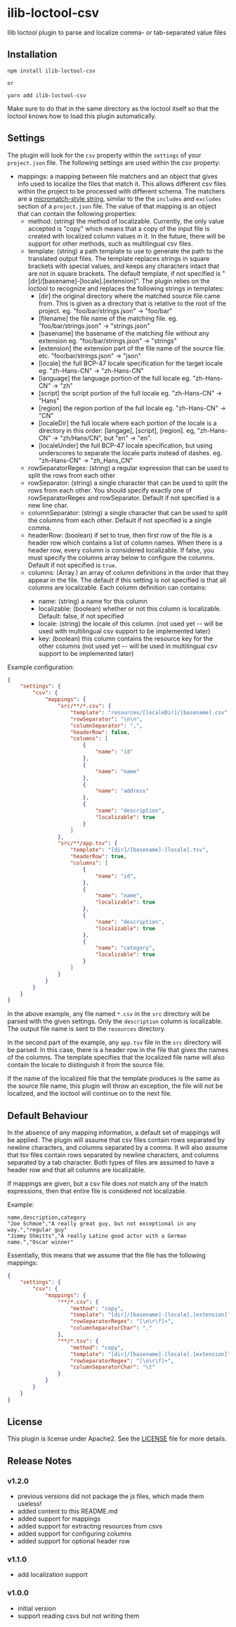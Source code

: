 # ilib-loctool-csv

Ilib loctool plugin to parse and localize comma- or tab-separated value files

## Installation

```
npm install ilib-loctool-csv

or

yarn add ilib-loctool-csv
```

Make sure to do that in the same directory as the loctool itself so that
the loctool knows how to load this plugin automatically.

## Settings

The plugin will look for the `csv` property within the `settings`
of your `project.json` file. The following settings are
used within the csv property:

- mappings: a mapping between file matchers and an object that gives
  info used to localize the files that match it. This allows different
  csv files within the project to be processed with different schema.
  The matchers are
  a [micromatch-style string](https://www.npmjs.com/package/micromatch),
  similar to the the `includes` and `excludes` section of a
  `project.json` file. The value of that mapping is an object that
  can contain the following properties:
    - method: (string) the method of localizable. Currently, the only
      value accepted is "copy" which means that a copy of the input file
      is created with localized column values in it. In the future, there will
      be support for other methods, such as multilingual csv files.
    - template: (string) a path template to use to generate the path to
      the translated
      output files. The template replaces strings in square brackets
      with special values, and keeps any characters intact that are
      not in square brackets. The default template, if not specified is
      "[dir]/[basename]-[locale].[extension]". The plugin relies on the
      loctool to recognize and replaces the following strings in templates:
        - [dir] the original directory where the matched source file
          came from. This is given as a directory that is relative
          to the root of the project. eg. "foo/bar/strings.json" -> "foo/bar"
        - [filename] the file name of the matching file.
          eg. "foo/bar/strings.json" -> "strings.json"
        - [basename] the basename of the matching file without any extension
          eg. "foo/bar/strings.json" -> "strings"
        - [extension] the extension part of the file name of the source file.
          etc. "foo/bar/strings.json" -> "json"
        - [locale] the full BCP-47 locale specification for the target locale
          eg. "zh-Hans-CN" -> "zh-Hans-CN"
        - [language] the language portion of the full locale
          eg. "zh-Hans-CN" -> "zh"
        - [script] the script portion of the full locale
          eg. "zh-Hans-CN" -> "Hans"
        - [region] the region portion of the full locale
          eg. "zh-Hans-CN" -> "CN"
        - [localeDir] the full locale where each portion of the locale
          is a directory in this order: [langage], [script], [region].
          eg, "zh-Hans-CN" -> "zh/Hans/CN", but "en" -> "en".
        - [localeUnder] the full BCP-47 locale specification, but using
          underscores to separate the locale parts instead of dashes.
          eg. "zh-Hans-CN" -> "zh_Hans_CN"
    - rowSeparatorRegex: (string) a regular expression that can be used to
      split the rows from each other
    - rowSeparator: (string) a single character that can be used to split
      the rows from each other. You should specify exactly one of rowSeparatorRegex
      and rowSeparator. Default if not specified is a new line char.
    - columnSeparator: (string) a single character that can be used to
      split the columns from each other. Default if not specified is a
      single comma.
    - headerRow: (boolean) if set to true, then first row of the file
      is a header row which contains a list of column names. When there is a
      header row, every column is considered localizable. If false, you
      must specify the columns array below to configure the columns. Default
      if not specified is `true`.
    - columns: (Array.<Column>) an array of column definitions in the order that
      they appear in the file. The default if this setting is not specified
      is that all columns are localizable. Each column definition can contains:
        - name: (string) a name for this column
        - localizable: (boolean) whether or not this column is localizable.
          Default: false, if not specified
        - locale: (string) the locale of this column. (not used yet -- will be
          used with multilingual csv support to be implemented later)
        - key: (boolean) this column contains the resource key for the other
          columns (not used yet -- will be used in multilingual csv support
          to be implemented later)

Example configuration:

```json
{
    "settings": {
        "csv": {
            "mappings": {
                "src/**/*.csv": {
                    "template": "resources/[localeDir]/[basename].csv",
                    "rowSeparator": "\n\n",
                    "columnSeparator": ",",
                    "headerRow": false,
                    "columns": [
                        {
                            "name": "id"
                        },
                        {
                            "name": "name"
                        },
                        {
                            "name": "address"
                        },
                        {
                            "name": "description",
                            "localizable": true
                        }
                    ]
                },
                "src/**/app.tsv": {
                    "template": "[dir]/[basename]-[locale].tsv",
                    "headerRow": true,
                    "columns": [
                        {
                            "name": "id",
                        },
                        {
                            "name": "name",
                            "localizable": true
                        },
                        {
                            "name": "description",
                            "localizable": true
                        },
                        {
                            "name": "category",
                            "localizable": true
                        }
                    ]
                }
            }
        }
    }
}
```

In the above example, any file named `*.csv` in the `src` directory will be
parsed with the given settings. Only the `description` column is localizable.
The output file name is sent to the `resources` directory.

In the second part of the example, any `app.tsv` file in the `src` directory
will be parsed. In this case, there is a header row in the file that gives the
names of the columns. The template specifies that the localized file name will
also contain the locale to distinguish it from the source file.

If the name of the localized file that the template produces is the same as
the source file name, this plugin will throw an exception, the file will not
be localized, and the loctool will continue on to the next file.

## Default Behaviour

In the absence of any mapping information, a default set of mappings will be applied.
The plugin will assume that csv files contain rows separated by newline
characters, and columns separated by a comma. It will also assume that tsv
files contain rows separated by newline characters, and columns separated
by a tab character. Both types of files are assumed to have a header row
and that all columns are localizable.

If mappings are given, but a csv file does not match any of the match expressions,
then that entire file is considered not localizable.

Example:

```
name,description,category
"Joe Schmoe","A really great guy, but not exceptional in any way.","regular guy"
"Jimmy Shmitts","A really Latino good actor with a German name.","Oscar winner"
```

Essentially, this means that we assume that the file has the following mappings:

```json
{
    "settings": {
        "csv": {
            "mappings": {
                "**/*.csv": {
                    "method": "copy",
                    "template": "[dir]/[basename]-[locale].[extension]",
                    "rowSeparatorRegex": "[\n\r\f]+",
                    "columnSeparatorChar": ","
                },
                "**/*.tsv": {
                    "method": "copy",
                    "template": "[dir]/[basename]-[locale].[extension]",
                    "rowSeparatorRegex": "[\n\r\f]+",
                    "columnSeparatorChar": "\t"
                }
            }
        }
    }
}
```


## License

This plugin is license under Apache2. See the [LICENSE](./LICENSE)
file for more details.

## Release Notes

### v1.2.0

- previous versions did not package the js files, which made them useless!
- added content to this README.md
- added support for mappings
- added support for extracting resources from csvs
- added support for configuring columns
- added support for optional header row

### v1.1.0

- add localization support

### v1.0.0

- initial version
- support reading csvs but not writing them

